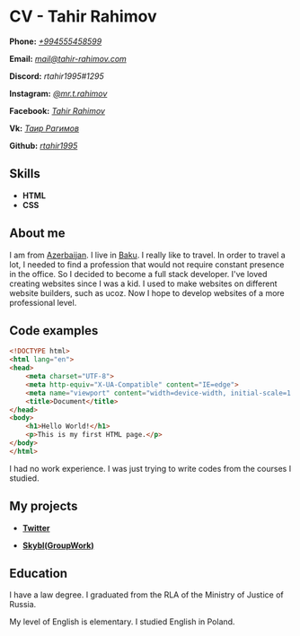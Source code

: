 # CV - Tahir Rahimov

__Phone:__ *[+994555458599](tel:+99455458599)*

__Email:__ *[mail@tahir-rahimov.com](mailto:mail@tahir-rahimov.com)*

__Discord:__ *rtahir1995#1295*

__Instagram:__ *[@mr.t.rahimov](https://www.instagram.com/mr.t.rahimov/)*

__Facebook:__ *[Tahir Rahimov](https://www.facebook.com/mr.T.Rahimov/)*

__Vk:__ *[Таир Рагимов](https://vk.com/mr.t.rahimov)*

__Github:__ *[rtahir1995](https://github.com/rtahir1995/)*

## Skills 
* __HTML__ 
* __CSS__ 

## About me

I am from [Azerbaijan](https://en.wikipedia.org/wiki/Azerbaijan). I live in [Baku](https://en.wikipedia.org/wiki/Baku). I really like to travel. In order to travel a lot, I needed to find a profession that would not require constant presence in the office. So I decided to become a full stack developer.  I've loved creating websites since I was a kid. I used to make websites on different website builders, such as ucoz. Now I hope to develop websites of a more professional level.

## Code examples

```html
<!DOCTYPE html>
<html lang="en">
<head>
    <meta charset="UTF-8">
    <meta http-equiv="X-UA-Compatible" content="IE=edge">
    <meta name="viewport" content="width=device-width, initial-scale=1.0">
    <title>Document</title>
</head>
<body>
    <h1>Hello World!</h1>
    <p>This is my first HTML page.</p>
</body>
</html>
```
I had no work experience. I was just trying to write codes from the courses I studied.

## My projects

* __[Twitter](https://rtahir1995.github.io/twitter/)__

* __[Skybl(GroupWork)](https://rtahir1995.github.io/skybl/)__

## Education

I have a law degree. I graduated from the RLA of the Ministry of Justice of Russia.

My level of English is elementary. I studied English in Poland.
